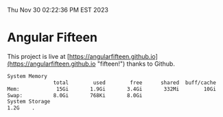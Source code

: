 Thu Nov 30 02:22:36 PM EST 2023

# Angular Fifteen


This project is live at [https://angularfifteen.github.io](https://angularfifteen.github.io "fifteen!") thanks to Github.

```bash
System Memory
               total        used        free      shared  buff/cache   available
Mem:            15Gi       1.9Gi       3.4Gi       332Mi        10Gi        13Gi
Swap:          8.0Gi       768Ki       8.0Gi
System Storage
1.2G	.
```
```bash
